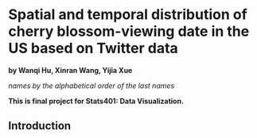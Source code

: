 # Spatial and temporal distribution of cherry blossom-viewing date in the US based on Twitter data

**by Wanqi Hu, Xinran Wang, Yijia Xue**

*names by the alphabetical order of the last names*

**This is final project for Stats401: Data Visualization.**

## Introduction
